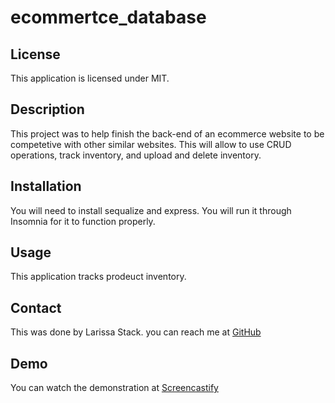 # ecommertce_database

## License

This application is licensed under MIT.

## Description

This project was to help finish the back-end of an ecommerce website to be competetive with other similar websites. This will allow to use CRUD operations, track inventory, and upload and delete inventory. 

## Installation

You will need to install sequalize and express. You will run it through Insomnia for it to function properly. 

## Usage

This application tracks prodeuct inventory.

## Contact

This was done by Larissa Stack. you can reach me at [GitHub](https://github.com/RissaStack)

## Demo

You can watch the demonstration at [Screencastify](https://drive.google.com/file/d/1unv_48gX-n6lH3zt0tSZQGOFIuRClCJB/view)